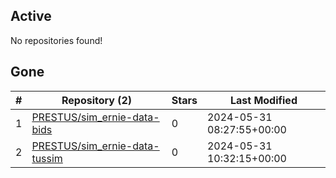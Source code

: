 ## Active
No repositories found!

## Gone
| # | Repository (2) | Stars | Last Modified |
| --- | --- | --- | --- |
| 1 | [PRESTUS/sim_ernie-data-bids](https://gin.g-node.org/PRESTUS/sim_ernie-data-bids) | 0 | 2024-05-31 08:27:55+00:00 |
| 2 | [PRESTUS/sim_ernie-data-tussim](https://gin.g-node.org/PRESTUS/sim_ernie-data-tussim) | 0 | 2024-05-31 10:32:15+00:00 |

